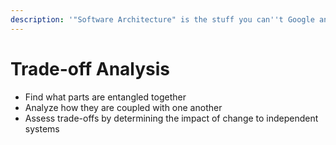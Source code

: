 ```yaml
---
description: '"Software Architecture" is the stuff you can''t Google answers for.'
---
```


# Trade-off Analysis

* Find what parts are entangled together
* Analyze how they are coupled with one another
* Assess trade-offs by determining the impact of change to independent systems
